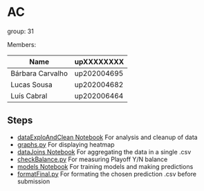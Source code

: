 # AC

group: 31

Members:

| Name | upXXXXXXXX | 
| --- | --- | 
| Bárbara Carvalho | up202004695 | 
| Lucas Sousa | 	up202004682 | 
| Luís Cabral | 	up202006464 | 


## Steps

- [dataExploAndClean Notebook](./dataExploAndClean.ipynb) For analysis and cleanup of data
- [graphs.py](./graphs.py) For displaying heatmap
- [dataJoins Notebook](./dataJoins.ipynb) For aggregating the data in a single .csv
- [checkBalance.py](./checkBalance.py) For measuring Playoff Y/N balance
- [models Notebook](./models.ipynb) For training models and making predictions
- [formatFinal.py](./formatFinal.py) For formating the chosen prediction .csv before submission
